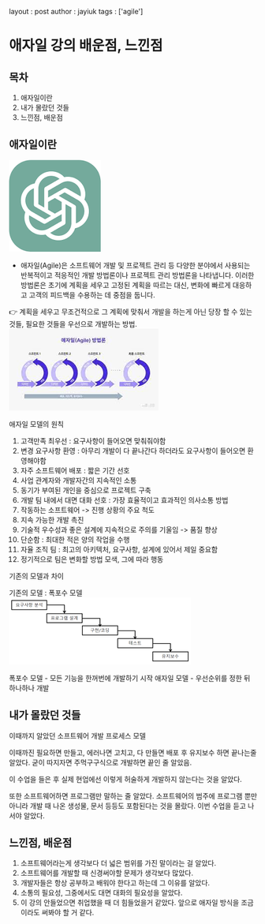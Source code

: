 layout : post
author : jayiuk
tags : ['agile']
# 애자일 강의 배운점, 느낀점
## 목차
1. 애자일이란
2. 내가 몰랐던 것들
3. 느낀점, 배운점

## 애자일이란

![Alt text](image-1.png)
- 애자일(Agile)은 소프트웨어 개발 및 프로젝트 관리 등 다양한 분야에서 사용되는 반복적이고 적응적인 개발 방법론이나 프로젝트 관리 방법론을 나타냅니다. 이러한 방법론은 초기에 계획을 세우고 고정된 계획을 따르는 대신, 변화에 빠르게 대응하고 고객의 피드백을 수용하는 데 중점을 둡니다.

:point_right: 계획을 세우고 무조건적으로 그 계획에 맞춰서 개발을 하는게 아닌 당장 할 수 있는 것들, 필요한 것들을 우선으로 개발하는 방법.
![Alt text](image-3.png)

애자일 모델의 원칙
1. 고객만족 최우선 : 요구사항이 들어오면 맞춰줘야함
2. 변경 요구사항 환영 : 아무리 개발이 다 끝나간다 하더라도 요구사항이 들어오면 환영해야함
3. 자주 소프트웨어 배포 : 짧은 기간 선호
4. 사업 관계자와 개발자간의 지속적인 소통
5. 동기가 부여된 개인을 중심으로 프로젝트 구축
6. 개발 팀 내에서 대면 대화 선호 : 가장 효율적이고 효과적인 의사소통 방법
7. 작동하는 소프트웨어 -> 진행 상황의 주요 척도
8. 지속 가능한 개발 촉진
9. 기술적 우수성과 좋은 설계에 지속적으로 주의를 기울임 -> 품질 향상
10. 단순함 : 최대한 적은 양의 작업을 수행
11. 자율 조직 팀 : 최고의 아키텍처, 요구사항, 설계에 있어서 제일 중요함
12. 정기적으로 팀은 변화할 방법 모색, 그에 따라 행동

기존의 모델과 차이

기존의 모델 : 폭포수 모델
![Alt text](image-4.png)

폭포수 모델 - 모든 기능을 한꺼번에 개발하기 시작
애자일 모델 - 우선순위를 정한 뒤 하나하나 개발

## 내가 몰랐던 것들

이때까지 알았던 소프트웨어 개발 프로세스 모델

이때까진 필요하면 만들고, 에러나면 고치고, 다 만들면 배포 후 유지보수 하면 끝나는줄 알았다.
굳이 따지자면 주먹구구식으로 개발하면 끝인 줄 알았음.

이 수업을 들은 후 실제 현업에선 이렇게 허술하게 개발하지 않는다는 것을 알았다.

또한 소프트웨어하면 프로그램만 말하는 줄 알았다.
소프트웨어의 범주에 프로그램 뿐만 아니라 개발 때 나온 생성물, 문서 등등도 포함된다는 것을 몰랐다.
이번 수업을 듣고 나서야 알았다.

## 느낀점, 배운점

1. 소프트웨어라는게 생각보다 더 넓은 범위를 가진 말이라는 걸 알았다.
2. 소프트웨어를 개발할 때 신경써야할 문제가 생각보다 많았다.
3. 개발자들은 항상 공부하고 배워야 한다고 하는데 그 이유를 알았다.
4. 소통의 필요성, 그중에서도 대면 대화의 필요성을 알았다.
5. 이 강의 안들었으면 취업했을 때 더 힘들었을거 같았다. 앞으로 애자일 방식을 조금이라도 써봐야 할 거 같다.